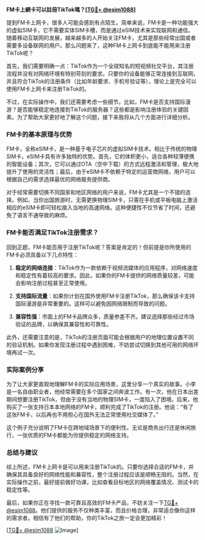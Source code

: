 **FM卡上網卡可以註冊TikTok嗎？[[TG💪+ @esim1088](https://t.me/s/esim1088)]**

提到FM卡上网卡，很多人可能会感到有点陌生。简单来说，FM卡是一种功能强大的虚拟SIM卡，它不需要实体SIM卡槽，而是通过eSIM技术来实现联网和通信。随着移动互联网的发展，越来越多的人开始关注FM卡，尤其是那些经常出国或者需要多设备联网的用户。那么问题来了，这种FM卡上网卡到底能不能用来注册TikTok呢？

首先，我们需要明确一点：TikTok作为一个全球知名的短视频社交平台，其注册流程并没有对网络环境有特别苛刻的要求。只要你的设备能够正常连接到互联网，并且符合TikTok的注册条件（比如年龄要求、手机号验证等），理论上是完全可以使用FM卡上网卡来注册TikTok的。

不过，在实际操作中，我们还需要考虑一些细节。比如，FM卡是否支持国际漫游？是否能够稳定地连接到TikTok的服务器？这些都是影响注册体验的关键因素。为了帮助大家更好地了解这个问题，接下来我将从几个方面进行详细分析。

### FM卡的基本原理与优势

FM卡，全称eSIM卡，是一种基于电子芯片的虚拟SIM卡技术。相比于传统的物理SIM卡，eSIM卡具有许多独特的优势。首先，它的体积更小，适合各种轻薄便携的智能设备；其次，它可以通过OTA（空中下载）的方式远程激活和管理，极大地提升了使用的灵活性；最后，由于eSIM卡不依赖于特定的运营商网络，用户可以根据自己的需求选择最优的网络服务提供商。

对于经常需要切换不同国家和地区网络的用户来说，FM卡尤其是一个不错的选择。例如，当你出国旅游时，无需更换物理SIM卡，只需在手机或平板电脑上激活相应的eSIM卡即可轻松接入当地的高速网络。这种便捷性不仅节省了时间，还避免了语言不通导致的麻烦。

### FM卡能否满足TikTok注册需求？

回到正题，FM卡能否用于注册TikTok呢？答案是肯定的！但前提是你所使用的FM卡必须具备以下几点特性：

1. **稳定的网络连接**：TikTok作为一款依赖于视频流媒体的应用程序，对网络速度和稳定性有着较高的要求。因此，如果你的FM卡提供的网络质量较差，可能会影响注册过程甚至正常使用。
   
2. **支持国际流量**：如果你计划在国外使用FM卡注册TikTok，那么确保该卡支持国际漫游是非常重要的。这样可以避免因网络限制而导致的问题。

3. **兼容性强**：市面上的FM卡品牌众多，质量参差不齐。建议选择那些经过市场验证的品牌，以确保其兼容性和可靠性。

此外，还需要注意的是，TikTok的注册页面可能会根据用户的地理位置设置不同的验证机制。如果你发现注册过程中遇到困难，不妨尝试切换到其他可用的网络环境再试一次。

### 实际案例分享

为了让大家更直观地理解FM卡的实际应用场景，这里分享一个真实的故事。小李是一名自由职业者，他经常需要在多个国家之间奔波工作。有一次，他在日本出差期间想要注册TikTok，但由于没有当地的物理SIM卡，一度陷入了困境。后来，他购买了一张支持日本本地网络的FM卡，顺利完成了TikTok的注册。他说：“有了这张FM卡，以后再也不用担心在国外无法正常使用社交媒体了。”

这个例子充分说明了FM卡在跨地域场景下的便利性。无论是商务出行还是休闲旅行，一张优质的FM卡都能为你提供稳定的网络支持。

### 总结与建议

综上所述，FM卡上网卡是可以用来注册TikTok的。只要你选择合适的FM卡，并确保其具备良好的网络性能和兼容性，整个注册过程应该是顺畅无阻的。当然，在实际操作之前，最好提前做好功课，比如查看目标地区的网络覆盖情况、测试卡的稳定性等。

最后，如果你正在寻找一款可靠且高效的FM卡产品，不妨关注一下[TG💪+ @esim1088](https://t.me/s/esim1088)。他们提供的服务不仅种类丰富，而且价格合理，非常适合像你这样的需求者。相信有了他们的帮助，你的TikTok之旅一定会更加精彩！

[[TG💪+ @esim1088](https://t.me/s/esim1088) ![Image](https://i.postimg.cc/4NQfJmqS/Snipaste-2025-05-13-00-14-12.png)]